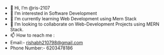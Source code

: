 - 👋 Hi, I’m @ris-2107
- 👀 I’m interested in Software Development
- 🌱 I’m currently learning Web Development using Mern Stack
- 💞️ I’m looking to collaborate on Web-Development Projects using MERN Stack.
- 📫 How to reach me :
- Email:- rishabh210798@gmail.com
- Phone Number:- 6203478186

<!---
ris-2107/ris-2107 is a ✨ special ✨ repository because its `README.md` (this file) appears on your GitHub profile.
You can click the Preview link to take a look at your changes.
--->
